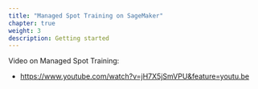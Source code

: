 ```yaml
---
title: "Managed Spot Training on SageMaker"
chapter: true
weight: 3
description: Getting started
---
```


Video on Managed Spot Training:
- https://www.youtube.com/watch?v=jH7X5jSmVPU&feature=youtu.be 
